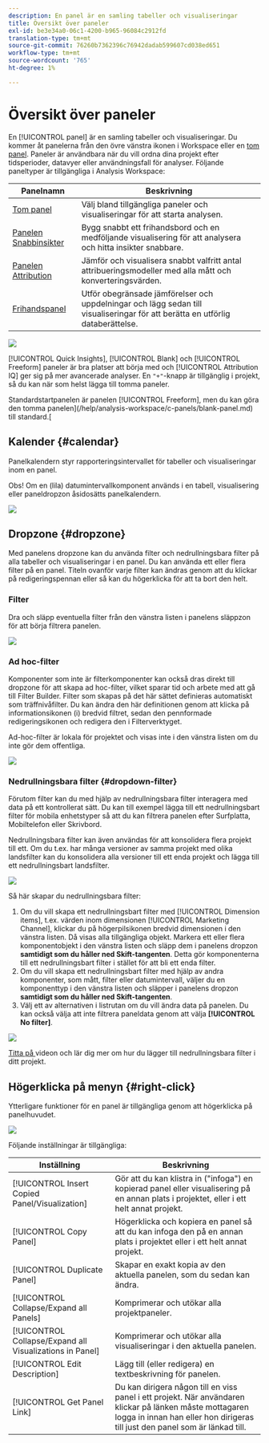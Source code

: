 ```yaml
---
description: En panel är en samling tabeller och visualiseringar
title: Översikt över paneler
exl-id: be3e34a0-06c1-4200-b965-96084c2912fd
translation-type: tm+mt
source-git-commit: 76260b7362396c76942dadab599607cd038ed651
workflow-type: tm+mt
source-wordcount: '765'
ht-degree: 1%

---
```


# Översikt över paneler

En [!UICONTROL panel] är en samling tabeller och visualiseringar. Du kommer åt panelerna från den övre vänstra ikonen i Workspace eller en [tom panel](/help/analysis-workspace/c-panels/blank-panel.md). Paneler är användbara när du vill ordna dina projekt efter tidsperioder, datavyer eller användningsfall för analyser. Följande paneltyper är tillgängliga i Analysis Workspace:

| Panelnamn | Beskrivning |
| --- | --- |
| [Tom panel](/help/analysis-workspace/c-panels/blank-panel.md) | Välj bland tillgängliga paneler och visualiseringar för att starta analysen. |
| [Panelen Snabbinsikter](quickinsight.md) | Bygg snabbt ett frihandsbord och en medföljande visualisering för att analysera och hitta insikter snabbare. |
| [Panelen Attribution](attribution.md) | Jämför och visualisera snabbt valfritt antal attribueringsmodeller med alla mått och konverteringsvärden. |
| [Frihandspanel](freeform-panel.md) | Utför obegränsade jämförelser och uppdelningar och lägg sedan till visualiseringar för att berätta en utförlig databerättelse. |

![](assets/panel-overview.png)

[!UICONTROL Quick Insights],  [!UICONTROL Blank] och  [!UICONTROL Freeform] paneler är bra platser att börja med och  [!UICONTROL Attribution IQ] ger sig på mer avancerade analyser. En `"+"`-knapp är tillgänglig i projekt, så du kan när som helst lägga till tomma paneler.

Standardstartpanelen är panelen [!UICONTROL Freeform], men du kan göra den tomma panelen](/help/analysis-workspace/c-panels/blank-panel.md) till standard.[

## Kalender {#calendar}

Panelkalendern styr rapporteringsintervallet för tabeller och visualiseringar inom en panel.

Obs! Om en (lila) datumintervallkomponent används i en tabell, visualisering eller paneldropzon åsidosätts panelkalendern.

![](assets/panel-calendar.png)

## Dropzone {#dropzone}

Med panelens dropzone kan du använda filter och nedrullningsbara filter på alla tabeller och visualiseringar i en panel. Du kan använda ett eller flera filter på en panel. Titeln ovanför varje filter kan ändras genom att du klickar på redigeringspennan eller så kan du högerklicka för att ta bort den helt.

### Filter

Dra och släpp eventuella filter från den vänstra listen i panelens släppzon för att börja filtrera panelen.

![](assets/segment-filter.png)

### Ad hoc-filter

Komponenter som inte är filterkomponenter kan också dras direkt till dropzone för att skapa ad hoc-filter, vilket sparar tid och arbete med att gå till Filter Builder. Filter som skapas på det här sättet definieras automatiskt som träffnivåfilter. Du kan ändra den här definitionen genom att klicka på informationsikonen (i) bredvid filtret, sedan den pennformade redigeringsikonen och redigera den i Filterverktyget.

Ad-hoc-filter är lokala för projektet och visas inte i den vänstra listen om du inte gör dem offentliga.

![](assets/adhoc-segment-filter.png)

### Nedrullningsbara filter {#dropdown-filter}

Förutom filter kan du med hjälp av nedrullningsbara filter interagera med data på ett kontrollerat sätt. Du kan till exempel lägga till ett nedrullningsbart filter för mobila enhetstyper så att du kan filtrera panelen efter Surfplatta, Mobiltelefon eller Skrivbord.

Nedrullningsbara filter kan även användas för att konsolidera flera projekt till ett. Om du t.ex. har många versioner av samma projekt med olika landsfilter kan du konsolidera alla versioner till ett enda projekt och lägga till ett nedrullningsbart landsfilter.

![](assets/dropdown-filter-intro.png)

Så här skapar du nedrullningsbara filter:

1. Om du vill skapa ett nedrullningsbart filter med [!UICONTROL Dimension items], t.ex. värden inom dimensionen [!UICONTROL Marketing Channel], klickar du på högerpilsikonen bredvid dimensionen i den vänstra listen. Då visas alla tillgängliga objekt. Markera ett eller flera komponentobjekt i den vänstra listen och släpp dem i panelens dropzon **samtidigt som du håller ned Skift-tangenten**. Detta gör komponenterna till ett nedrullningsbart filter i stället för att bli ett enda filter.
1. Om du vill skapa ett nedrullningsbart filter med hjälp av andra komponenter, som mått, filter eller datumintervall, väljer du en komponenttyp i den vänstra listen och släpper i panelens dropzon **samtidigt som du håller ned Skift-tangenten**.
1. Välj ett av alternativen i listrutan om du vill ändra data på panelen. Du kan också välja att inte filtrera paneldata genom att välja **[!UICONTROL No filter]**.

![](assets/create-dropdown.png)

[Titta på ](https://docs.adobe.com/content/help/en/analytics-learn/tutorials/analysis-workspace/using-panels/using-panels-to-organize-your-analysis-workspace-projects.html) videon och lär dig mer om hur du lägger till nedrullningsbara filter i ditt projekt.

## Högerklicka på menyn {#right-click}

Ytterligare funktioner för en panel är tillgängliga genom att högerklicka på panelhuvudet.

![](assets/right-click-menu.png)

Följande inställningar är tillgängliga:

| Inställning | Beskrivning |
| --- | --- |
| [!UICONTROL Insert Copied Panel/Visualization] | Gör att du kan klistra in (&quot;infoga&quot;) en kopierad panel eller visualisering på en annan plats i projektet, eller i ett helt annat projekt. |
| [!UICONTROL Copy Panel] | Högerklicka och kopiera en panel så att du kan infoga den på en annan plats i projektet eller i ett helt annat projekt. |
| [!UICONTROL Duplicate Panel] | Skapar en exakt kopia av den aktuella panelen, som du sedan kan ändra. |
| [!UICONTROL Collapse/Expand all Panels] | Komprimerar och utökar alla projektpaneler. |
| [!UICONTROL Collapse/Expand all Visualizations in Panel] | Komprimerar och utökar alla visualiseringar i den aktuella panelen. |
| [!UICONTROL Edit Description] | Lägg till (eller redigera) en textbeskrivning för panelen. |
| [!UICONTROL Get Panel Link] | Du kan dirigera någon till en viss panel i ett projekt. När användaren klickar på länken måste mottagaren logga in innan han eller hon dirigeras till just den panel som är länkad till. |
